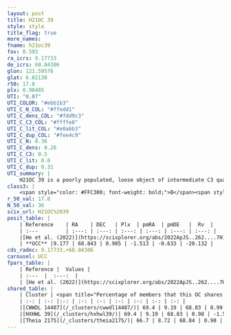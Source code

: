 ```yaml
---
layout: post
title: H21OC 39
style: style
title_flag: true
more_names: 
fname: h21oc39
fov: 0.593
ra_icrs: 9.17733
de_icrs: 68.84306
glon: 121.59576
glat: 6.02138
r50: 17.8
plx: 0.98485
UTI: "0.07"
UTI_COLOR: "#ebb1b3"
UTI_C_N_COL: "#ffedd1"
UTI_C_dens_COL: "#fdd9c3"
UTI_C_C3_COL: "#ffffe8"
UTI_C_lit_COL: "#e0a6b3"
UTI_C_dup_COL: "#fee4c9"
UTI_C_N: 0.36
UTI_C_dens: 0.26
UTI_C_C3: 0.5
UTI_C_lit: 0.0
UTI_C_dup: 0.31
UTI_summary: |
    H21OC 39 is a poorly populated, loose object of intermediate C3 quality. It was recently reported in the literature.<br><br><span style="color: #99180f; font-weight: bold;">Warning: </span>This is possibly a duplicated object, which shares a significant percentage of members with at least one previously reported entry.
class3: |
    <span style="color: #FFC300; font-weight: bold;">B</span><span style="color: #FFC300; font-weight: bold;">B</span>
r_50_val: 17.8
N_50_val: 36
scix_url: H21OC%2039
posit_table: |
    | Reference    | RA    | DEC   | Plx  | pmRA  | pmDE   |  Rv  |
    | :---         | :---: | :---: | :---: | :---: | :---: | :---: |
    |[He et al. (2022)](https://scixplorer.org/abs/2022ApJS..262....7H) | 9.274 | 68.834 | 0.97 | -1.517 | -0.641 | -- |
    | **UCC** |9.177 | 68.843 | 0.985 | -1.513 | -0.633 | -20.132 | 
cds_radec: 9.17733,+68.84306
carousel: UCC
fpars_table: |
    | Reference |  Values |
    | :---  |  :---:  |
    | [He et al. (2022)](https://scixplorer.org/abs/2022ApJS..262....7H) | `A0=2.25, logAge=7.45` |
shared_table: |
    | Cluster | <span title="Percentage of members that this OC shares with the ones listed">%</span>   | RA   | DEC   | Plx   | pmRA  | pmDE  | Rv | UTI |
    | :-: | :-: |:-: | :-: | :-: | :-: | :-: | :-: | :-: |
    |[CWWDL 14487](/_clusters/cwwdl14487/)| 69.4 | 9.19 | 68.83 | 0.99 | -1.51 | -0.63 | -16.4 |0.0 |
    |[HXHWL 39](/_clusters/hxhwl39/)| 69.4 | 9.19 | 68.83 | 0.98 | -1.51 | -0.63 | -16.4 |0.13 |
    |[Theia 2175](/_clusters/theia2175/)| 66.7 | 8.72 | 68.84 | 0.98 | -1.53 | -0.65 | -18.21 |0.01 |
---
```

